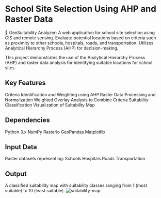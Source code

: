 # School Site Selection Using AHP and Raster Data
🚀 GeoSuitability Analyzer: A web application for school site selection using GIS and remote sensing. Evaluate potential locations based on criteria such as proximity to other schools, hospitals, roads, and transportation. Utilizes Analytical Hierarchy Process (AHP) for decision-making.

This project demonstrates the use of the Analytical Hierarchy Process (AHP) and raster data analysis for identifying suitable locations for school sites.

## Key Features

Criteria Identification and Weighting using AHP
Raster Data Processing and Normalization
Weighted Overlay Analysis to Combine Criteria
Suitability Classification
Visualization of Suitability Map

## Dependencies

Python 3.x
NumPy
Rasterio
GeoPandas
Matplotlib

## Input Data

Raster datasets representing:
Schools
Hospitals
Roads
Transportation

## Output

A classified suitability map with suitability classes ranging from 1 (most suitable) to 10 (least suitable).
![suitability-map](https://github.com/arslansalyana/my-sdss-project/assets/98019141/2f1d6ca9-533a-45cf-8fe6-8ada84a83db8)

